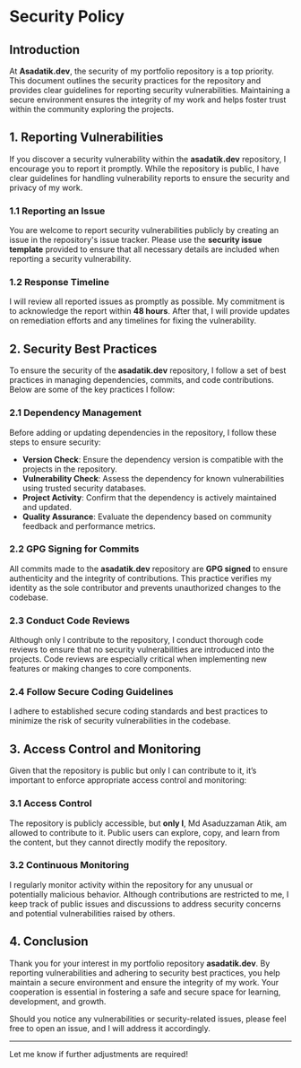 # **Security Policy**

## **Introduction**

At **Asadatik.dev**, the security of my portfolio repository is a top priority. This document outlines the security practices for the repository and provides clear guidelines for reporting security vulnerabilities. Maintaining a secure environment ensures the integrity of my work and helps foster trust within the community exploring the projects.

## **1. Reporting Vulnerabilities**

If you discover a security vulnerability within the **asadatik.dev** repository, I encourage you to report it promptly. While the repository is public, I have clear guidelines for handling vulnerability reports to ensure the security and privacy of my work.

### **1.1 Reporting an Issue**

You are welcome to report security vulnerabilities publicly by creating an issue in the repository's issue tracker. Please use the **security issue template** provided to ensure that all necessary details are included when reporting a security vulnerability.

### **1.2 Response Timeline**

I will review all reported issues as promptly as possible. My commitment is to acknowledge the report within **48 hours**. After that, I will provide updates on remediation efforts and any timelines for fixing the vulnerability.

## **2. Security Best Practices**

To ensure the security of the **asadatik.dev** repository, I follow a set of best practices in managing dependencies, commits, and code contributions. Below are some of the key practices I follow:

### **2.1 Dependency Management**

Before adding or updating dependencies in the repository, I follow these steps to ensure security:

- **Version Check**: Ensure the dependency version is compatible with the projects in the repository.
- **Vulnerability Check**: Assess the dependency for known vulnerabilities using trusted security databases.
- **Project Activity**: Confirm that the dependency is actively maintained and updated.
- **Quality Assurance**: Evaluate the dependency based on community feedback and performance metrics.

### **2.2 GPG Signing for Commits**

All commits made to the **asadatik.dev** repository are **GPG signed** to ensure authenticity and the integrity of contributions. This practice verifies my identity as the sole contributor and prevents unauthorized changes to the codebase.

### **2.3 Conduct Code Reviews**

Although only I contribute to the repository, I conduct thorough code reviews to ensure that no security vulnerabilities are introduced into the projects. Code reviews are especially critical when implementing new features or making changes to core components.

### **2.4 Follow Secure Coding Guidelines**

I adhere to established secure coding standards and best practices to minimize the risk of security vulnerabilities in the codebase.

## **3. Access Control and Monitoring**

Given that the repository is public but only I can contribute to it, it’s important to enforce appropriate access control and monitoring:

### **3.1 Access Control**

The repository is publicly accessible, but **only I**, Md Asaduzzaman Atik, am allowed to contribute to it. Public users can explore, copy, and learn from the content, but they cannot directly modify the repository.

### **3.2 Continuous Monitoring**

I regularly monitor activity within the repository for any unusual or potentially malicious behavior. Although contributions are restricted to me, I keep track of public issues and discussions to address security concerns and potential vulnerabilities raised by others.

## **4. Conclusion**

Thank you for your interest in my portfolio repository **asadatik.dev**. By reporting vulnerabilities and adhering to security best practices, you help maintain a secure environment and ensure the integrity of my work. Your cooperation is essential in fostering a safe and secure space for learning, development, and growth.

Should you notice any vulnerabilities or security-related issues, please feel free to open an issue, and I will address it accordingly.

---

Let me know if further adjustments are required!
